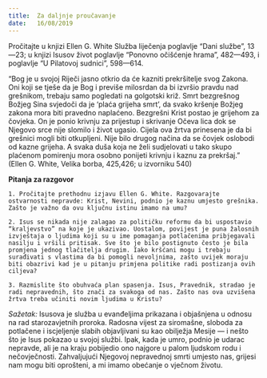 ```yaml
---
title:  Za daljnje proučavanje
date:   16/08/2019
---
```


Pročitajte u knjizi Ellen G. White Služba liječenja poglavlje “Dani službe”, 13—23; u knjizi Isusov život poglavlje “Ponovno očišćenje hrama”, 482—493, i poglavlje “U Pilatovoj sudnici”, 598—614.

“Bog je u svojoj Riječi jasno otkrio da će kazniti prekršitelje svog Zakona. Oni koji se tješe da je Bog i previše milosrdan da bi izvršio pravdu nad grešnikom, trebaju samo pogledati na golgotski križ. Smrt bezgrešnog Božjeg Sina svjedoči da je ‘plaća grijeha smrt’, da svako kršenje Božjeg zakona mora biti pravedno naplaćeno. Bezgrešni Krist postao je grijehom za čovjeka. On je ponio krivnju za prijestup i skrivanje Očeva lica dok se Njegovo srce nije slomilo i život ugasio. Cijela ova žrtva prinesena je da bi grešnici mogli biti otkupljeni. Nije bilo drugog načina da se čovjek oslobodi od kazne grijeha. A svaka duša koja ne želi sudjelovati u tako skupo plaćenom pomirenju mora osobno ponijeti krivnju i kaznu za prekršaj.” (Ellen G. White, Velika borba, 425,426; u izvorniku 540)

**Pitanja za razgovor**

`1.	Pročitajte prethodnu izjavu Ellen G. White. Razgovarajte ostvarnosti nepravde: Krist, Nevini, podnio je kaznu umjesto grešnika. Zašto je važno da ovu ključnu istinu imamo na umu?`

`2.	Isus se nikada nije zalagao za političku reformu da bi uspostavio “kraljevstvo” na koje je ukazivao. Uostalom, povijest je puna žalosnih izvještaja o ljudima koji su u ime pomaganja potlačenima pribjegavali nasilju i vršili pritisak. Sve što je bilo postignuto često je bila promjena jednog tlačitelja drugim. Iako kršćani mogu i trebaju surađivati s vlastima da bi pomogli nevoljnima, zašto uvijek moraju biti obazrivi kad je u pitanju primjena politike radi postizanja ovih ciljeva?`

`3.	Razmislite što obuhvaća plan spasenja. Isus, Pravednik, stradao je radi nepravednih, što znači za svakoga od nas. Zašto nas ova uzvišena žrtva treba učiniti novim ljudima u Kristu?`

*Sažetak:* Isusova je služba u evanđeljima prikazana i objašnjena u odnosu na rad starozavjetnih proroka. Radosna vijest za siromašne, sloboda za potlačene i iscjeljenje slabih objavljivani su kao obilježja Mesije — i nešto što je Isus pokazao u svojoj službi. Ipak, kada je umro, podnio je udarac nepravde, ali je na kraju pobijedio ono najgore u palom ljudskom rodu i nečovječnosti. Zahvaljujući Njegovoj nepravednoj smrti umjesto nas, grijesi nam mogu biti oprošteni, a mi imamo obećanje o vječnom životu.
